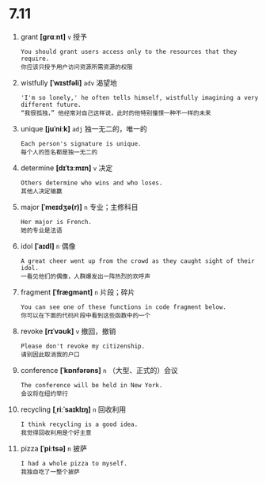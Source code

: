 # 7.11

1. grant **[ɡrɑːnt]** `v` 授予

   ```
   You should grant users access only to the resources that they require.
   你应该只授予用户访问资源所需资源的权限
   ```

2. wistfully **[ˈwɪstfəli]** `adv` 渴望地

   ```
   'I'm so lonely,' he often tells himself, wistfully imagining a very different future.
   “我很孤独，” 他经常对自己这样说，此时的他特别憧憬一种不一样的未来
   ```

3. unique **[juˈniːk]** `adj` 独一无二的，唯一的

   ```
   Each person's signature is unique.
   每个人的签名都是独一无二的
   ```

4. determine **[dɪˈtɜːmɪn]** `v` 决定

   ```
   Others determine who wins and who loses.
   其他人决定输赢
   ```

5. major **[ˈmeɪdʒə(r)]** `n` 专业；主修科目

   ```
   Her major is French.
   她的专业是法语
   ```

6. idol **[ˈaɪdl]** `n` 偶像

   ```
   A great cheer went up from the crowd as they caught sight of their idol.
   一看见他们的偶像，人群爆发出一阵热烈的欢呼声
   ```

7. fragment **[ˈfræɡmənt]** `n` 片段；碎片

   ```
   You can see one of these functions in code fragment below.
   你可以在下面的代码片段中看到这些函数中的一个
   ```

8. revoke **[rɪˈvəʊk]** `v` 撤回，撤销

   ```
   Please don't revoke my citizenship.
   请别因此取消我的户口
   ```

9. conference **[ˈkɒnfərəns]** `n` （大型、正式的）会议

   ```
   The conference will be held in New York.
   会议将在纽约举行
   ```

10. recycling **[ˌriːˈsaɪklɪŋ]** `n` 回收利用

    ```
    I think recycling is a good idea.
    我觉得回收利用是个好主意
    ```

11. pizza **[ˈpiːtsə]** `n` 披萨
    ```
    I had a whole pizza to myself.
    我独自吃了一整个披萨
    ```
